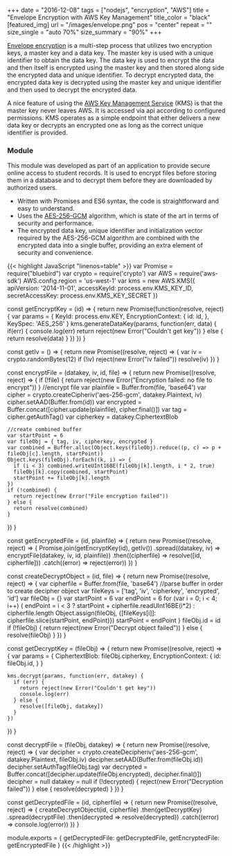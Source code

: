 +++
date             = "2016-12-08"
tags             = ["nodejs", "encryption", "AWS"]
title            = "Envelope Encryption with AWS Key Management"
title_color      = "black"
[featured_img]
url = "/images/envelope.png"
pos = "center"
repeat = ""
size_single = "auto 70%"
size_summary = "90%"
+++

[Envelope encryption](http://docs.aws.amazon.com/encryption-sdk/latest/developer-guide/introduction.html#envelope) is a multi-step process that utilizes two encryption keys, a master key and a data key. The master key is used with a unique identifier to obtain the data key. The data key is used to encrypt the data and then itself is encrypted using the master key and then stored along side the encrypted data and unique identifier. To decrypt encrypted data, the encrypted data key is decrypted using the master key and unique identifier and then used to decrypt the encrypted data.

A nice feature of using the [AWS Key Management Service](http://docs.aws.amazon.com/kms/latest/developerguide/overview.html) (KMS) is that the master key never leaves AWS. It is accessed via api according to configured permissions. KMS operates as a simple endpoint that either delivers a new data key or decrypts an encrypted one as long as the correct unique identifier is provided.

### Module
This module was developed as part of an application to provide secure online access to student records. It is used to encrypt files before storing them in a database and to decrypt them before they are downloaded by authorized users.

- Written with Promises and ES6 syntax, the code is straightforward and easy to understand.
- Uses the [AES-256-GCM](https://en.wikipedia.org/wiki/Galois/Counter_Mode) algorithm, which is state of the art in terms of security and performance.
- The encrypted data key, unique identifier and initialization vector required by the AES-256-GCM algorithm are combined with the encrypted data into a single buffer, providing an extra element of security and convenience.

{{< highlight JavaScript "linenos=table" >}}
var Promise = require("bluebird")
var crypto = require('crypto')
var AWS = require('aws-sdk')
AWS.config.region = 'us-west-1'
var kms = new AWS.KMS({
  apiVersion: '2014-11-01',
  accessKeyId: process.env.KMS_KEY_ID,
  secretAccessKey: process.env.KMS_KEY_SECRET
})


const getEncryptKey = (id) => {
  return new Promise(function(resolve, reject) {
    var params = {
      KeyId: process.env.KEY,
      EncryptionContext: {
        id: id,
      },
      KeySpec: 'AES_256'
    }
    kms.generateDataKey(params, function(err, data) {
      if(err) {
        console.log(err)
        return reject(new Error("Couldn't get key"))
      } else {
        return resolve(data)
      }
    })
  })
}

const getIv = () => {
  return new Promise((resolve, reject) => {
    var iv = crypto.randomBytes(12)
    if (!iv) reject(new Error("iv failed"))
    resolve(iv)
  })
}

const encryptFile = (datakey, iv, id, file) => {
  return new Promise((resolve, reject) => {
      if (!file) {
          return reject(new Error("Encryption failed: no file to encrypt"))
      }
    //encrypt file
    var plainfile = Buffer.from(file, 'base64')
    var cipher = crypto.createCipheriv('aes-256-gcm', datakey.Plaintext, iv)
    cipher.setAAD(Buffer.from(id))
    var encrypted = Buffer.concat([cipher.update(plainfile), cipher.final()])
    var tag = cipher.getAuthTag()
    var cipherkey = datakey.CiphertextBlob

    //create combined buffer
    var startPoint = 6
    var fileObj = { tag, iv, cipherkey, encrypted }
    var combined = Buffer.alloc(Object.keys(fileObj).reduce((p, c) => p + fileObj[c].length, startPoint))
    Object.keys(fileObj).forEach((k, i) => {
      if (i < 3) combined.writeUInt16BE(fileObj[k].length, i * 2, true)
      fileObj[k].copy(combined, startPoint)
      startPoint += fileObj[k].length
    })
    if (!combined) {
      return reject(new Error("File encryption failed"))
    } else {
      return resolve(combined)
    }
  })
}

const getEncryptedFile = (id, plainfile) =>  {
  return new Promise((resolve, reject) => {
    Promise.join(getEncryptKey(id), getIv())
    .spread((datakey, iv) => encryptFile(datakey, iv, id, plainfile))
    .then((cipherfile) => resolve([id, cipherfile]))
    .catch((error) => reject(error))
  })
}

const createDecryptObject = (id, file) => {
  return new Promise((resolve, reject) => {
    var cipherfile = Buffer.from(file, 'base64')
    //parse buffer in order to create decipher object
    var fileKeys = ['tag', 'iv', 'cipherkey', 'encrypted', 'id']
    var fileObj = {}
    var startPoint = 6
    var endPoint = 6
    for (var i = 0; i < 4; i++) {
      endPoint = i < 3 ? startPoint + cipherfile.readUInt16BE(i*2) : cipherfile.length
      Object.assign(fileObj, {[fileKeys[i]]: cipherfile.slice(startPoint, endPoint)})
      startPoint = endPoint
    }
    fileObj.id = id
    if (!fileObj) {
      return reject(new Error("Decrypt object failed"))
    } else {
      resolve(fileObj)
    }
  })
}

const getDecryptKey = (fileObj) => {
  return new Promise((resolve, reject) => {
   var params = {
      CiphertextBlob: fileObj.cipherkey,
      EncryptionContext: {
        id: fileObj.id,
      }
    }

    kms.decrypt(params, function(err, datakey) {
      if (err) {
        return reject(new Error("Couldn't get key"))
        console.log(err)
      } else {
        resolve([fileObj, datakey])
      }
    })
  })
}

const decryptFile = (fileObj, datakey) => {
  return new Promise((resolve, reject) => {
    var decipher = crypto.createDecipheriv('aes-256-gcm', datakey.Plaintext, fileObj.iv)
    decipher.setAAD(Buffer.from(fileObj.id))
    decipher.setAuthTag(fileObj.tag)
    var decrypted = Buffer.concat([decipher.update(fileObj.encrypted), decipher.final()])
    decipher = null
    datakey = null
    if (!decrypted) {
      reject(new Error("Decryption failed"))
    } else {
      resolve(decrypted)
    }
  })
}

const getDecryptedFile = (id, cipherfile) => {
  return new Promise((resolve, reject) => {
    createDecryptObject(id, cipherfile)
    .then(getDecryptKey)
    .spread(decryptFile)
    .then(decrypted => resolve(decrypted))
    .catch((error) => console.log(error))
  })
}

module.exports = {
    getDecryptedFile: getDecryptedFile,
    getEncryptedFile: getEncryptedFile
}
{{< /highlight >}}

